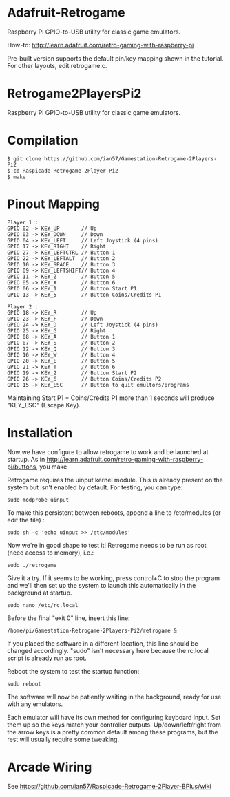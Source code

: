 Adafruit-Retrogame
==================

Raspberry Pi GPIO-to-USB utility for classic game emulators.

How-to: http://learn.adafruit.com/retro-gaming-with-raspberry-pi

Pre-built version supports the default pin/key mapping shown in the tutorial. For other layouts, edit retrogame.c.

Retrogame2PlayersPi2
===================

Raspberry Pi GPIO-to-USB utility for classic game emulators.

Compilation
===========

````
$ git clone https://github.com/ian57/Gamestation-Retrogame-2Players-Pi2
$ cd Raspicade-Retrogame-2Player-Pi2
$ make
````

Pinout Mapping
==============

````
Player 1 :
GPIO 02 -> KEY_UP       // Up
GPIO 03 -> KEY_DOWN     // Down
GPIO 04 -> KEY_LEFT     // Left Joystick (4 pins)
GPIO 17 -> KEY_RIGHT    // Right
GPIO 27 -> KEY_LEFTCTRL // Button 1
GPIO 22 -> KEY_LEFTALT  // Button 2
GPIO 10 -> KEY_SPACE    // Button 3
GPIO 09 -> KEY_LEFTSHIFT// Button 4
GPIO 11 -> KEY_Z        // Button 5
GPIO 05 -> KEY_X        // Button 6
GPIO 06 -> KEY_1        // Button Start P1
GPIO 13 -> KEY_5        // Button Coins/Credits P1

Player 2 :
GPIO 18 -> KEY_R        // Up
GPIO 23 -> KEY_F        // Down
GPIO 24 -> KEY_D        // Left Joystick (4 pins)
GPIO 25 -> KEY_G        // Right
GPIO 08 -> KEY_A        // Button 1
GPIO 07 -> KEY_S        // Button 2
GPIO 12 -> KEY_Q        // Button 3
GPIO 16 -> KEY_W        // Button 4
GPIO 20 -> KEY_E        // Button 5
GPIO 21 -> KEY_T        // Button 6
GPIO 19 -> KEY_2        // Button Start P2
GPIO 26 -> KEY_6        // Button Coins/Credits P2
GPIO 15 -> KEY_ESC      // Button to quit emultors/programs 
````

Maintaining Start P1 + Coins/Credits P1 more than 1 seconds will produce "KEY_ESC" (Escape Key).

Installation
============

Now we have configure to allow retrogame to work and be launched at startup. As in http://learn.adafruit.com/retro-gaming-with-raspberry-pi/buttons, you make

Retrogame requires the uinput kernel module. This is already present on the system but isn't enabled by default. For testing, you can type:

````
sudo modprobe uinput
````

To make this persistent between reboots, append a line to /etc/modules (or edit the file) :

````
sudo sh -c 'echo uinput >> /etc/modules'
````

Now we're in good shape to test it! Retrogame needs to be run as root (need access to memory), i.e.:

````
sudo ./retrogame
````

Give it a try. If it seems to be working, press control+C to stop the program and we'll then set up the system to launch this automatically in the background at startup.

````
sudo nano /etc/rc.local
````

Before the final "exit 0" line, insert this line:

````
/home/pi/Gamestation-Retrogame-2Players-Pi2/retrogame &

````
If you placed the software in a different location, this line should be changed accordingly. "sudo" isn't necessary here because the rc.local script is already run as root.

Reboot the system to test the startup function:

````
sudo reboot
````

The software will now be patiently waiting in the background, ready for use with any emulators.

Each emulator will have its own method for configuring keyboard input. Set them up so the keys match your controller outputs. Up/down/left/right from the arrow keys is a pretty common default among these programs, but the rest will usually require some tweaking.

Arcade Wiring
=============

See https://github.com/ian57/Raspicade-Retrogame-2Player-BPlus/wiki



